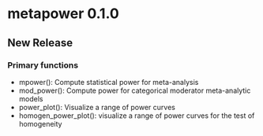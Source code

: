 # metapower 0.1.0

## New Release

### Primary functions

* mpower(): Compute statistical power for meta-analysis
* mod_power(): Compute power for categorical moderator meta-analytic models
* power_plot(): Visualize a range of power curves
* homogen_power_plot(): visualize a range of power curves for the test of homogeneity

